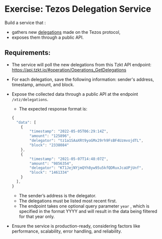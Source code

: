 # Exercise: Tezos Delegation Service

Build a service that :
- gathers new [delegations](https://opentezos.com/baking/delegating/) made on the Tezos protocol,
- exposes them through a public API. 

## Requirements:

- The service will poll the new delegations from this Tzkt API endpoint: https://api.tzkt.io/#operation/Operations_GetDelegations
- For each delegation, save the following information: sender's address, timestamp, amount, and block.
- Expose the collected data through a public API at the endpoint `/xtz/delegations`.
    - The expected response format is:
    
    ```jsx
    {
      "data": [ 
        {
            "timestamp": "2022-05-05T06:29:14Z",
            "amount": "125896",
            "delegator": "tz1a1SAaXRt9yoGMx29rh9FsBF4UzmvojdTL",
            "block": "2338084"
        },
        {
            "timestamp": "2021-05-07T14:48:07Z",
            "amount": "9856354",
            "delegator": "KT1JejNYjmQYh8yw95u5kfQDRuxJcaUPjUnf",
            "block": "1461334"
        }
      ],
    }
    ```
    
    - The sender’s address is the delegator.
    - The delegations must be listed most recent first.
    - The endpoint takes one optional query parameter `year` , which is specified in the format YYYY and will result in the data being filtered for that year only.
- Ensure the service is production-ready, considering factors like performance, scalability, error handling, and reliability.